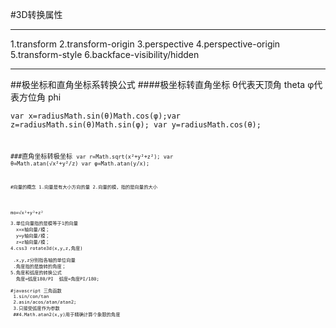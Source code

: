 #3D转换属性

_____
1.transform
2.transform-origin
3.perspective
4.perspective-origin
5.transform-style
6.backface-visibility/hidden
______
##极坐标和直角坐标系转换公式
####极坐标转直角坐标
θ代表天顶角 theta
φ代表方位角 phi

<code>var x=radiusMath.sin(θ)Math.cos(φ);var z=radiusMath.sin(θ)Math.sin(φ);
var y=radiusMath.cos(θ);<code>

###直角坐标转极坐标
<code>var r=Math.sqrt(x²+y²+z²); var θ=Math.atan(√x²+y²/z) var φ=Math.atan(y/x);<code>

#向量的概念
1.向量是有大小方向的量
2.向量的模，指的是向量的大小
  <pre>mo=√x²+y²+z²<pre>
3.单位向量指的是模等于1的向量
  x=x轴向量/模；
  y=y轴向量/模；
  z=z轴向量/模；
4.css3 rotate3d(x,y,z,角度)

 .x,y,z分别指各轴的单位向量
 .角度指的是旋转的角度；
5.角度和弧度的转换公式
  角度=弧度180/PI  弧度=角度PI/180;
  
#javascript 三角函数
 1.sin/con/tan
 2.asin/acos/atan/atan2;
 3.只接受弧度作为参数
 ##4.Math.atan2(x,y)用于精确计算个象限的角度
 


